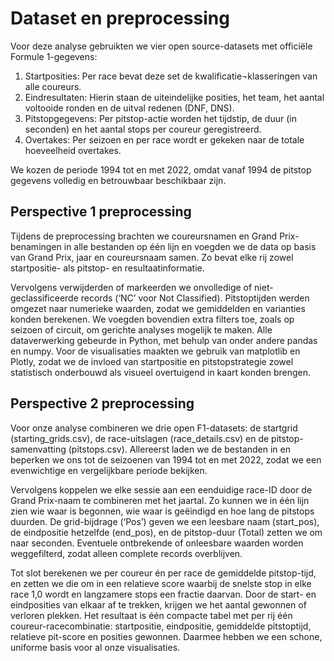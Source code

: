 # Dataset en preprocessing
Voor deze analyse gebruikten we vier open source-datasets met officiële Formule 1-gegevens:
1. Startposities:
Per race bevat deze set de kwalificatie¬klasseringen van alle coureurs.
2. Eindresultaten:
Hierin staan de uiteindelijke posities, het team, het aantal voltooide ronden en de uitval redenen (DNF, DNS).
3. Pitstopgegevens:
Per pitstop-actie worden het tijdstip, de duur (in seconden) en het aantal stops per coureur geregistreerd.
4. Overtakes:
Per seizoen en per race wordt er gekeken naar de totale hoeveelheid overtakes.

We kozen de periode 1994 tot en met 2022, omdat vanaf 1994 de pitstop gegevens volledig en betrouwbaar beschikbaar zijn. 

## Perspective 1 preprocessing
Tijdens de preprocessing brachten we coureursnamen en Grand Prix-benamingen in alle bestanden op één lijn en voegden we de data op basis van Grand Prix, jaar en coureursnaam samen. Zo bevat elke rij zowel startpositie- als pitstop- en resultaatinformatie. 

Vervolgens verwijderden of markeerden we onvolledige of niet-geclassificeerde records (‘NC’ voor Not Classified). Pitstoptijden werden omgezet naar numerieke waarden, zodat we gemiddelden en varianties konden berekenen. We voegden bovendien extra filters toe, zoals op seizoen of circuit, om gerichte analyses mogelijk te maken.
Alle dataverwerking gebeurde in Python, met behulp van onder andere pandas en numpy. Voor de visualisaties maakten we gebruik van matplotlib en Plotly, zodat we de invloed van startpositie en pitstopstrategie zowel statistisch onderbouwd als visueel overtuigend in kaart konden brengen.

## Perspective 2 preprocessing
Voor onze analyse combineren we drie open F1-datasets: de startgrid (starting_grids.csv), de race-uitslagen (race_details.csv) en de pitstop-samenvatting (pitstops.csv). Allereerst laden we de bestanden in en beperken we ons tot de seizoenen van 1994 tot en met 2022, zodat we een evenwichtige en vergelijkbare periode bekijken.

Vervolgens koppelen we elke sessie aan een eenduidige race-ID door de Grand Prix-naam te combineren met het jaartal. Zo kunnen we in één lijn zien wie waar is begonnen, wie waar is geëindigd en hoe lang de pitstops duurden. De grid-bijdrage (‘Pos’) geven we een leesbare naam (start_pos), de eindpositie hetzelfde (end_pos), en de pitstop-duur (Total) zetten we om naar seconden. Eventuele ontbrekende of onleesbare waarden worden weggefilterd, zodat alleen complete records overblijven.

Tot slot berekenen we per coureur én per race de gemiddelde pitstop-tijd, en zetten we die om in een relatieve score waarbij de snelste stop in elke race 1,0 wordt en langzamere stops een fractie daarvan. Door de start- en eindposities van elkaar af te trekken, krijgen we het aantal gewonnen of verloren plekken. Het resultaat is één compacte tabel met per rij één coureur-racecombinatie: startpositie, eindpositie, gemiddelde pitstoptijd, relatieve pit-score en posities gewonnen. Daarmee hebben we een schone, uniforme basis voor al onze visualisaties.
